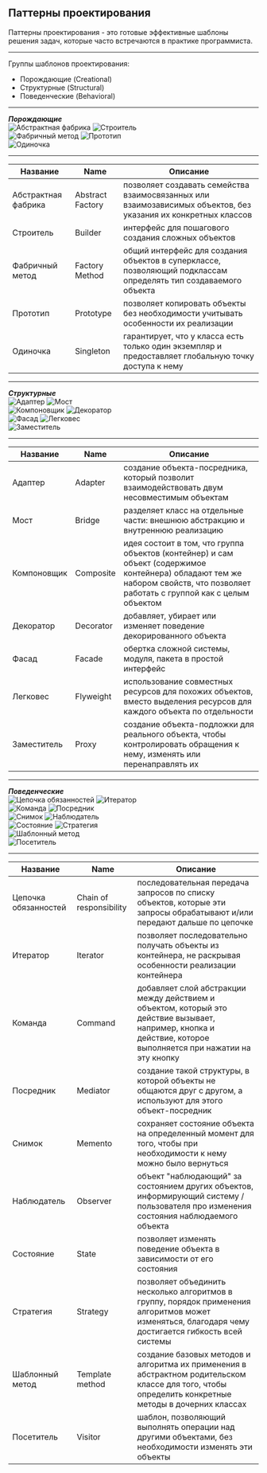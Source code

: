 ## Паттерны проектирования  
Паттерны проектирования - это готовые эффективные шаблоны решения задач, которые часто встречаются в практике программиста.  
____  
Группы шаблонов проектирования:  
- Порождающие (Creational)  
- Структурные (Structural)  
- Поведенческие (Behavioral)  
____  
   
**_Порождающие_**  
![Абстрактная фабрика](https://github.com/Dv-nn/Python--Cheat-Sheet/blob/main/Паттерны%20проектирования/img/абстрактная%20фабрика.PNG)
![Строитель](https://github.com/Dv-nn/Python--Cheat-Sheet/blob/main/Паттерны%20проектирования/img/строитель.PNG)    
![Фабричный метод](https://github.com/Dv-nn/Python--Cheat-Sheet/blob/main/Паттерны%20проектирования/img/фабричный.PNG)
![Прототип](https://github.com/Dv-nn/Python--Cheat-Sheet/blob/main/Паттерны%20проектирования/img/прототип.PNG)      
![Одиночка](https://github.com/Dv-nn/Python--Cheat-Sheet/blob/main/Паттерны%20проектирования/img/одиночка.PNG)    
____  
| Название | Name | Описание |
|----------------|----------------|----------------|
| Абстрактная фабрика | Abstract Factory | позволяет создавать семейства взаимосвязанных или взаимозависимых объектов, без указания их конкретных классов |  
| Строитель | Builder | интерфейс для пошагового создания сложных объектов |  
| Фабричный метод | Factory Method | общий интерфейс для создания объектов в суперклассе, позволяющий подклассам определять тип создаваемого объекта |  
| Прототип | Prototype | позволяет копировать объекты без необходимости учитывать особенности их реализации |  
| Одиночка | Singleton | гарантирует, что у класса есть только один экземпляр и предоставляет глобальную точку доступа к нему | 
____    

 **_Структурные_**   
![Адаптер](https://github.com/Dv-nn/Python--Cheat-Sheet/blob/main/Паттерны%20проектирования/img/адаптер.PNG)
![Мост](https://github.com/Dv-nn/Python--Cheat-Sheet/blob/main/Паттерны%20проектирования/img/мост.PNG)    
![Компоновщик](https://github.com/Dv-nn/Python--Cheat-Sheet/blob/main/Паттерны%20проектирования/img/компоновщик.PNG)
![Декоратор](https://github.com/Dv-nn/Python--Cheat-Sheet/blob/main/Паттерны%20проектирования/img/декоратор.PNG)    
![Фасад](https://github.com/Dv-nn/Python--Cheat-Sheet/blob/main/Паттерны%20проектирования/img/фасад.PNG) 
![Легковес](https://github.com/Dv-nn/Python--Cheat-Sheet/blob/main/Паттерны%20проектирования/img/легковес.PNG)    
![Заместитель](https://github.com/Dv-nn/Python--Cheat-Sheet/blob/main/Паттерны%20проектирования/img/заместитель.PNG)    
____  
| Название | Name | Описание |
|----------------|----------------|----------------|  
| Адаптер | Adapter |создание объекта-посредника, который позволит взаимодействовать двум несовместимым объектам |  
| Мост | Bridge | разделяет класс на отдельные части: внешнюю абстракцию и внутреннюю реализацию |  
| Компоновщик | Composite | идея состоит в том, что группа объектов (контейнер) и сам объект (содержимое контейнера) обладают тем же набором свойств, что позволяет работать с группой как с целым объектом |  
| Декоратор | Decorator | добавляет, убирает или изменяет поведение декорированного объекта |  
| Фасад | Facade | обертка сложной системы, модуля, пакета в простой интерфейс |  
| Легковес | Flyweight | использование совместных ресурсов для похожих объектов, вместо выделения ресурсов для каждого объекта по отдельности |  
| Заместитель | Proxy | создание объекта-подложки для реального объекта, чтобы контролировать обращения к нему, изменять или перенаправлять их |  
____    

 **_Поведенческие_**   
![Цепочка обязанностей](https://github.com/Dv-nn/Python--Cheat-Sheet/blob/main/Паттерны%20проектирования/img/цепочка%20обязанностей.PNG)
![Итератор](https://github.com/Dv-nn/Python--Cheat-Sheet/blob/main/Паттерны%20проектирования/img/итератор.PNG)    
![Команда](https://github.com/Dv-nn/Python--Cheat-Sheet/blob/main/Паттерны%20проектирования/img/команда.PNG)
![Посредник](https://github.com/Dv-nn/Python--Cheat-Sheet/blob/main/Паттерны%20проектирования/img/посредник.PNG)   
![Снимок](https://github.com/Dv-nn/Python--Cheat-Sheet/blob/main/Паттерны%20проектирования/img/снимок.PNG)
![Наблюдатель](https://github.com/Dv-nn/Python--Cheat-Sheet/blob/main/Паттерны%20проектирования/img/наблюдатель.PNG)    
![Состояние](https://github.com/Dv-nn/Python--Cheat-Sheet/blob/main/Паттерны%20проектирования/img/состояние.PNG)
![Стратегия](https://github.com/Dv-nn/Python--Cheat-Sheet/blob/main/Паттерны%20проектирования/img/стратегия.PNG)    
![Шаблонный метод](https://github.com/Dv-nn/Python--Cheat-Sheet/blob/main/Паттерны%20проектирования/img/шаблонный%20метод.PNG)  
![Посетитель](https://github.com/Dv-nn/Python--Cheat-Sheet/blob/main/Паттерны%20проектирования/img/посетитель.PNG)     
____  
| Название | Name | Описание |
|----------------|----------------|----------------|  
| Цепочка обязанностей | Chain of responsibility | последовательная передача запросов по списку объектов, которые эти запросы обрабатывают и/или передают дальше по цепочке |  
| Итератор | Iterator | позволяет последовательно получать объекты из контейнера, не раскрывая особенности реализации контейнера |  
| Команда | Command | добавляет слой абстракции между действием и объектом, который это действие вызывает, например, кнопка и действие, которое выполняется при нажатии на эту кнопку |  
| Посредник | Mediator | создание такой структуры, в которой объекты не общаются друг с другом, а используют для этого объект-посредник | 
| Снимок | Memento | сохраняет состояние объекта на определенный момент для того, чтобы при необходимости к нему можно было вернуться |  
| Наблюдатель | Observer | объект "наблюдающий" за состоянием других объектов, информирующий систему / пользователя про изменения состояния наблюдаемого объекта |  
| Состояние | State |позволяет изменять поведение объекта в зависимости от его состояния | 
| Стратегия | Strategy | позволяет объединить несколько алгоритмов в группу, порядок применения алгоритмов может изменяться, благодаря чему достигается гибкость всей системы |
| Шаблонный метод | Template method | создание базовых методов и алгоритма их применения в абстрактном родительском классе для того, чтобы определить конкретные методы в дочерних классах  |  
| Посетитель | Visitor | шаблон, позволяющий выполнять операции над другими объектами, без необходимости изменять эти объекты |  


